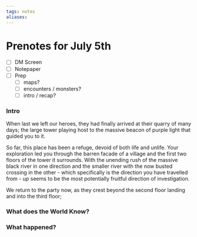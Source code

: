 ```yaml
---
tags: notes
aliases:
---
```


# Prenotes for July 5th
- [ ] DM Screen
- [ ] Notepaper
- [ ] Prep
	- [ ] maps?
	- [ ] encounters / monsters?
	- [ ] intro / recap?

### Intro

When last we left our heroes, they had finally arrived at their quarry of many days; the large tower playing host to the massive beacon of purple light that guided you to it.

So far, this place has been a refuge, devoid of both life and unlife. Your exploration led you through the barren facade of a village and the first two floors of the tower it surrounds. With the unending rush of the massive black river in one direction and the smaller river with the now busted crossing in the other - which specifically is the direction you have travelled from - *up* seems to be the most potentially fruitful direction of investigation.

We return to the party now, as they crest beyond the second floor landing and into the third floor;

### What does the World Know?


### What happened?